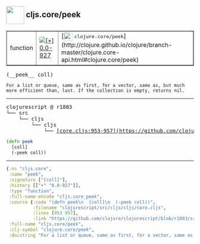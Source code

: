 ## <img width="48px" valign="middle" src="http://i.imgur.com/Hi20huC.png"> cljs.core/peek

 <table border="1">
<tr>
<td>function</td>
<td><a href="https://github.com/cljsinfo/api-refs/tree/0.0-927"><img valign="middle" alt="[+] 0.0-927" src="https://img.shields.io/badge/+-0.0--927-lightgrey.svg"></a> </td>
<td>
[<img height="24px" valign="middle" src="http://i.imgur.com/1GjPKvB.png"> <samp>clojure.core/peek</samp>](http://clojure.github.io/clojure/branch-master/clojure.core-api.html#clojure.core/peek)
</td>
</tr>
</table>

 <samp>
(__peek__ coll)<br>
</samp>

```
For a list or queue, same as first, for a vector, same as, but much
more efficient than, last. If the collection is empty, returns nil.
```

---

 <pre>
clojurescript @ r1803
└── src
    └── cljs
        └── cljs
            └── <ins>[core.cljs:953-957](https://github.com/clojure/clojurescript/blob/r1803/src/cljs/cljs/core.cljs#L953-L957)</ins>
</pre>

```clj
(defn peek
  [coll]
  (-peek coll))
```


---

```clj
{:ns "cljs.core",
 :name "peek",
 :signature ["[coll]"],
 :history [["+" "0.0-927"]],
 :type "function",
 :full-name-encode "cljs.core_peek",
 :source {:code "(defn peek\n  [coll]\n  (-peek coll))",
          :filename "clojurescript/src/cljs/cljs/core.cljs",
          :lines [953 957],
          :link "https://github.com/clojure/clojurescript/blob/r1803/src/cljs/cljs/core.cljs#L953-L957"},
 :full-name "cljs.core/peek",
 :clj-symbol "clojure.core/peek",
 :docstring "For a list or queue, same as first, for a vector, same as, but much\nmore efficient than, last. If the collection is empty, returns nil."}

```
